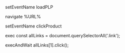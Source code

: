 setEventName	loadPLP

navigate	%URL%

setEventName	clickProduct

exec	const allLinks = document.querySelectorAll('.link');

execAndWait	allLinks[1].click();